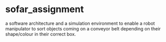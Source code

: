 # sofar_assignment
a software architecture and a simulation environment to enable a robot manipulator to sort objects coming on a conveyor belt depending on their shape/colour in their correct box.
